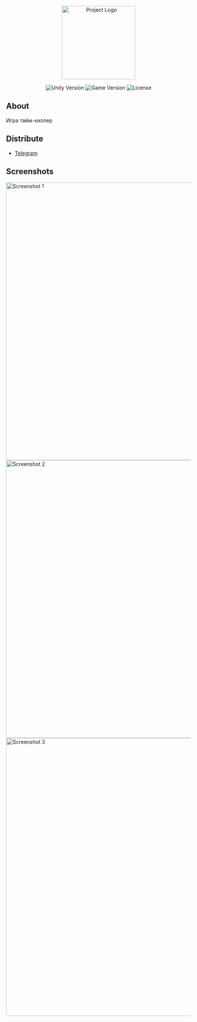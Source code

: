 <p align="center">
      <img src="https://i.ibb.co/zfDTMqk/Logo.png" alt="Project Logo" width="200">
</p>

<p align="center">
   <img src="https://img.shields.io/badge/Unity%202022.3.15f1%20LTS%20-%20Version%20-%20violet" alt="Unity Version">
   <img src="https://img.shields.io/badge/Build-Game%20Version-greenyellow" alt="Game Version">
   <img src="https://img.shields.io/badge/No%20Licence-Licence-whitered" alt="License">
</p>

## About

Игра тайм-киллер

## Distribute

- [Telegram](https://t.me/ghgkgkrjkfjfjkxeddkkw)

## Screenshots

<p>
      <img src="https://i.ibb.co/DQNQvd1/Screenshot-1.png" alt="Screenshot 1" width="756">
      <img src="https://i.ibb.co/8XKLgFB/Screenshot-2.png" alt="Screenshot 2" width="756">
      <img src="https://i.ibb.co/cxNzbg4/Screenshot-3.png" alt="Screenshot 3" width="756">
</p>
